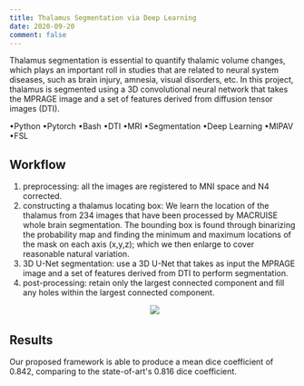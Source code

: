 ```yaml
---
title: Thalamus Segmentation via Deep Learning
date: 2020-09-20
comment: false
---
```


Thalamus segmentation is essential to quantify thalamic volume changes, which plays an important roll in studies that are related to neural system diseases, such as brain injury, amnesia, visual disorders, etc. In this project, thalamus is segmented using a 3D convolutional neural network that takes the MPRAGE image and a set of features derived from diffusion tensor images (DTI).

•Python  •Pytorch  •Bash  •DTI  •MRI  •Segmentation  •Deep Learning  •MIPAV  •FSL

## Workflow
1. preprocessing: all the images are registered to MNI space and N4 corrected.
2. constructing a thalamus locating box: 
We learn the location of the thalamus from 234 images that have been processed by MACRUISE whole brain segmentation. The bounding box is found through binarizing the probability map and finding the minimum and maximum locations of the mask on each axis (x,y,z); which we then enlarge to cover reasonable natural variation.
3. 3D U-Net segmentation: use a 3D U-Net that takes as input the MPRAGE image and a set of features derived from DTI to perform segmentation.
4. post-processing: retain only the largest connected component and fill any holes within the largest connected component.

<p align="center">
  <img src="https://github.com/shangxwang/shangxwang.github.io/blob/master/github/thalamus_workflow.png?raw=true">
</p>

## Results
Our proposed framework is able to produce a mean dice coefficient of 0.842, comparing to the state-of-art's 0.816 dice coefficient.
